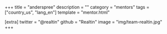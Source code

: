+++
title = "anderspree"
description = ""
category = "mentors"
tags = ["country_us", "lang_en"]
template = "mentor.html"

[extra]
twitter = "@realtin"
github = "Realtin"
image = "img/team-realtin.jpg"
+++

